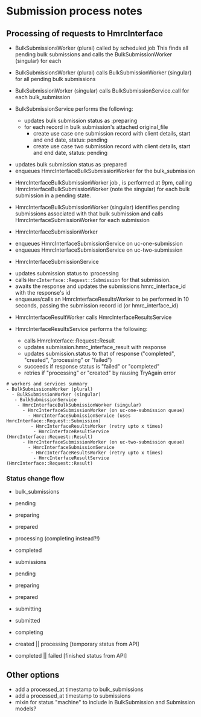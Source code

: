 # Submission process notes


## Processing of requests to HmrcInterface

* BulkSubmissionsWorker (plural) called by scheduled job
    This finds all pending bulk submissions and calls the BulkSubmissionWorker (singular) for each

* BulkSubmissionsWorker (plural) calls BulkSubmissionWorker (singular) for all pending bulk submissions

* BulkSubmissionWorker (singular) calls BulkSubmissionService.call for each bulk_submission

* BulkSubmissionService performs the following:
  - updates bulk submission status as :preparing
  - for each record in bulk submission's attached original_file
    - create use case one submission record with client details, start and end date, status: pending
    - create use case two submission record with client details, start and end date, status: pending
 - updates bulk submission status as :prepared
 - enqueues HmrcInterfaceBulkSubmissionWorker for the bulk_submission

* HmrcInterfaceBulkSubmissionWorker job , is performed at 9pm, calling HmrcInterfaceBulkSubmissionWorker (note the singular) for each bulk submission in a pending state.

* HmrcInterfaceBulkSubmissionWorker (singular) identifies pending submissions associated with that bulk submission and calls HmrcInterfaceSubmissionWorker for each submission

* HmrcInterfaceSubmissionWorker

 - enqueues HmrcInterfaceSubmissionService on uc-one-submission
 - enqueues HmrcInterfaceSubmissionService on uc-two-submission

* HmrcInterfaceSubmissionService
 - updates submission status to :processing
 - calls `HmrcInterface::Request::Submission` for that submission.
 - awaits the response and updates the submissions hmrc_interface_id with the response's id
 - enqueues/calls an HmrcInterfaceResultsWorker to be performed in 10 seconds, passing the submission record id (or hmrc_interface_id)

* HmrcInterfaceResultWorker calls HmrcInterfaceResultsService

* HmrcInterfaceResultsService performs the following:
  - calls HmrcInterface::Request::Result
  - updates submission.hmrc_interface_result with response
  - updates submission.status to that of response ("completed", "created", "processing" or "failed")
  - succeeds if response status is "failed" or "completed"
  - retries if "processing" or "created" by rausing TryAgain error


```text
# workers and services summary
- BulkSubmissionsWorker (plural)
  - BulkSubmissionWorker (singular)
   - BulkSubmissionService
    - HmrcInterfaceBulkSubmissionWorker (singular)
      - HmrcInterfaceSubmissionWorker (on uc-one-submission queue)
        - HmrcInterfaceSubmissionService (uses HmrcInterface::Request::Submission)
         - HmrcInterfaceResultsWorker (retry upto x times)
          - HmrcInterfaceResultService (HmrcInterface::Request::Result)
      - HmrcInterfaceSubmissionWorker (on uc-two-submission queue)
        - HmrcInterfaceSubmissionService
         - HmrcInterfaceResultsWorker (retry upto x times)
          - HmrcInterfaceResultService (HmrcInterface::Request::Result)
```

### Status change flow

- bulk_submissions
 - pending
 - preparing
 - prepared
 - processing (completing instead?!)
 - completed

- submissions
 - pending
 - preparing
 - prepared
 - submitting
 - submitted
 - completing
 - created || processing [temporary status from API]
 - completed || failed [finished status from API]

## Other options
- add a processed_at timestamp to bulk_submissions
- add a processed_at timestamp to submissions
- mixin for status "machine" to include in BulkSubmission and Submission models?
